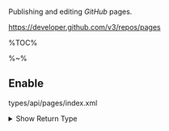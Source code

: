 Publishing and editing _GitHub_ pages.

https://developer.github.com/v3/repos/pages

%TOC%

%~%

## Enable

<typedef name="EnablePages">types/api/pages/index.xml</typedef>

<details>
<summary>Show Return Type</summary>

<typedef name="Page" narrow>types/api/pages/index.xml</typedef>
</details>

